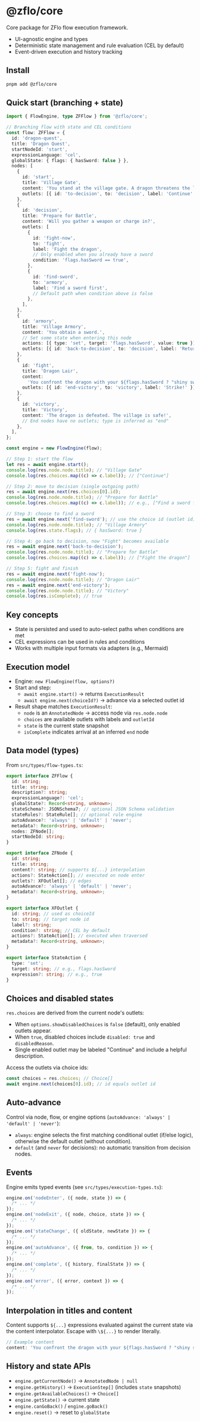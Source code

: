 # @zflo/core

Core package for ZFlo flow execution framework.

- UI-agnostic engine and types
- Deterministic state management and rule evaluation (CEL by default)
- Event-driven execution and history tracking

## Install

```bash
pnpm add @zflo/core
```

## Quick start (branching + state)

```ts
import { FlowEngine, type ZFFlow } from '@zflo/core';

// Branching flow with state and CEL conditions
const flow: ZFFlow = {
  id: 'dragon-quest',
  title: 'Dragon Quest',
  startNodeId: 'start',
  expressionLanguage: 'cel',
  globalState: { flags: { hasSword: false } },
  nodes: [
    {
      id: 'start',
      title: 'Village Gate',
      content: 'You stand at the village gate. A dragon threatens the land.',
      outlets: [{ id: 'to-decision', to: 'decision', label: 'Continue' }],
    },
    {
      id: 'decision',
      title: 'Prepare for Battle',
      content: 'Will you gather a weapon or charge in?',
      outlets: [
        {
          id: 'fight-now',
          to: 'fight',
          label: 'Fight the dragon',
          // Only enabled when you already have a sword
          condition: 'flags.hasSword == true',
        },
        {
          id: 'find-sword',
          to: 'armory',
          label: 'Find a sword first',
          // Default path when condition above is false
        },
      ],
    },
    {
      id: 'armory',
      title: 'Village Armory',
      content: 'You obtain a sword.',
      // Set some state when entering this node
      actions: [{ type: 'set', target: 'flags.hasSword', value: true }],
      outlets: [{ id: 'back-to-decision', to: 'decision', label: 'Return' }],
    },
    {
      id: 'fight',
      title: 'Dragon Lair',
      content:
        'You confront the dragon with your ${flags.hasSword ? "shiny sword" : "bare hands"}.',
      outlets: [{ id: 'end-victory', to: 'victory', label: 'Strike!' }],
    },
    {
      id: 'victory',
      title: 'Victory',
      content: 'The dragon is defeated. The village is safe!',
      // End nodes have no outlets; type is inferred as "end"
    },
  ],
};

const engine = new FlowEngine(flow);

// Step 1: start the flow
let res = await engine.start();
console.log(res.node.node.title); // "Village Gate"
console.log(res.choices.map((c) => c.label)); // ["Continue"]

// Step 2: move to decision (single outgoing path)
res = await engine.next(res.choices[0].id);
console.log(res.node.node.title); // "Prepare for Battle"
console.log(res.choices.map((c) => c.label)); // e.g., ["Find a sword first"] (fight disabled until hasSword)

// Step 3: choose to find a sword
res = await engine.next('find-sword'); // use the choice id (outlet id)
console.log(res.node.node.title); // "Village Armory"
console.log(res.state.flags); // { hasSword: true }

// Step 4: go back to decision, now "Fight" becomes available
res = await engine.next('back-to-decision');
console.log(res.node.node.title); // "Prepare for Battle"
console.log(res.choices.map((c) => c.label)); // ["Fight the dragon"]

// Step 5: fight and finish
res = await engine.next('fight-now');
console.log(res.node.node.title); // "Dragon Lair"
res = await engine.next('end-victory');
console.log(res.node.node.title); // "Victory"
console.log(res.isComplete); // true
```

## Key concepts

- State is persisted and used to auto-select paths when conditions are met
- CEL expressions can be used in rules and conditions
- Works with multiple input formats via adapters (e.g., Mermaid)

## Execution model

- Engine: `new FlowEngine(flow, options?)`
- Start and step:
  - `await engine.start()` → returns `ExecutionResult`
  - `await engine.next(choiceId?)` → advance via a selected outlet id
- Result shape matches `ExecutionResult`:
  - `node` is an `AnnotatedNode` → access node via `res.node.node`
  - `choices` are available outlets with labels and `outletId`
  - `state` is the current state snapshot
  - `isComplete` indicates arrival at an inferred `end` node

## Data model (types)

From `src/types/flow-types.ts`:

```ts
export interface ZFFlow {
  id: string;
  title: string;
  description?: string;
  expressionLanguage?: 'cel';
  globalState?: Record<string, unknown>;
  stateSchema?: JSONSchema7; // optional JSON Schema validation
  stateRules?: StateRule[]; // optional rule engine
  autoAdvance?: 'always' | 'default' | 'never';
  metadata?: Record<string, unknown>;
  nodes: ZFNode[];
  startNodeId: string;
}

export interface ZFNode {
  id: string;
  title: string;
  content?: string; // supports ${...} interpolation
  actions?: StateAction[]; // executed on node enter
  outlets?: XFOutlet[]; // edges
  autoAdvance?: 'always' | 'default' | 'never';
  metadata?: Record<string, unknown>;
}

export interface XFOutlet {
  id: string; // used as choiceId
  to: string; // target node id
  label?: string;
  condition?: string; // CEL by default
  actions?: StateAction[]; // executed when traversed
  metadata?: Record<string, unknown>;
}

export interface StateAction {
  type: 'set';
  target: string; // e.g., flags.hasSword
  expression?: string; // e.g., true
}
```

## Choices and disabled states

`res.choices` are derived from the current node's outlets:

- When `options.showDisabledChoices` is `false` (default), only enabled outlets appear.
- When `true`, disabled choices include `disabled: true` and `disabledReason`.
- Single enabled outlet may be labeled "Continue" and include a helpful description.

Access the outlets via choice ids:

```ts
const choices = res.choices; // Choice[]
await engine.next(choices[0].id); // id equals outlet id
```

## Auto-advance

Control via node, flow, or engine options (`autoAdvance: 'always' | 'default' | 'never'`):

- `always`: engine selects the first matching conditional outlet (if/else logic),
  otherwise the default outlet (without condition).
- `default` (and `never` for decisions): no automatic transition from decision nodes.

## Events

Engine emits typed events (see `src/types/execution-types.ts`):

```ts
engine.on('nodeEnter', ({ node, state }) => {
  /* ... */
});
engine.on('nodeExit', ({ node, choice, state }) => {
  /* ... */
});
engine.on('stateChange', ({ oldState, newState }) => {
  /* ... */
});
engine.on('autoAdvance', ({ from, to, condition }) => {
  /* ... */
});
engine.on('complete', ({ history, finalState }) => {
  /* ... */
});
engine.on('error', ({ error, context }) => {
  /* ... */
});
```

## Interpolation in titles and content

Content supports `${...}` expressions evaluated against the current state
via the content interpolator. Escape with `\${...}` to render literally.

```ts
// Example content
content: 'You confront the dragon with your ${flags.hasSword ? "shiny sword" : "bare hands"}.';
```

## History and state APIs

- `engine.getCurrentNode()` → `AnnotatedNode | null`
- `engine.getHistory()` → `ExecutionStep[]` (includes `state` snapshots)
- `engine.getAvailableChoices()` → `Choice[]`
- `engine.getState()` → current state
- `engine.canGoBack()` / `engine.goBack()`
- `engine.reset()` → reset to `globalState`
